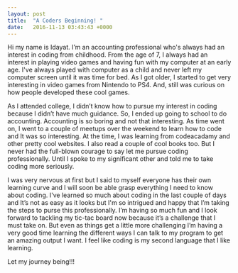 ```yaml
---
layout: post
title:  "A Coders Beginning! "
date:   2016-11-13 03:43:43 +0000
---
```



Hi my name is Idayat.  I’m an accounting professional who's always had an interest in coding from childhood. From the age of 7, I always had an interest in playing video games and having fun with my computer at an early age.  I've always played with computer as a child and never left my computer screen until it was time for bed. As I got older, I started to get very interesting in video games from Nintendo to PS4. And, still was curious on how people developed these cool games.  

As I attended college, I didn’t know how to pursue my interest in coding because I didn’t have much guidance.  So, I ended up going to school to do accounting. Accounting is so boring and not that interesting. As time went on, I went to a couple of meetups over the weekend to learn how to code and It was so interesting. At the time, I was learning from codeacadamy and other pretty cool websites. I also read a couple of cool books too.  But I never had the full-blown courage to say let me pursue coding professionally. Until I spoke to my significant other and told me to take coding more seriously. 

I was very nervous at first but I said to myself everyone has their own learning curve and I will soon be able grasp everything I need to know about coding.  I've learned so much about coding in the last couple of days and It’s not as easy as it looks but I'm so intrigued and happy that I’m taking the steps to purse this professionally.  I’m having so much fun and I look forward to tackling my tic-tac board now because it’s a challenge that I must take on. But even as things get a little more challenging I’m having a very good time learning the different ways I can talk to my program to get an amazing output I want.  I feel like coding is my second language that I like learning. 

Let my journey being!!!







